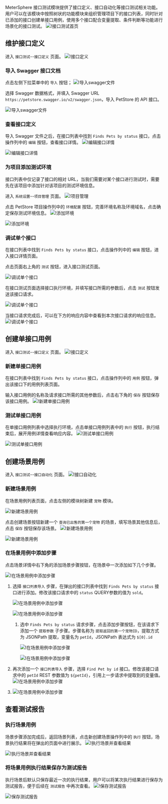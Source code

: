 MeterSphere 接口测试模块提供了接口定义、接口自动化等接口测试相关功能。
用户可以在该模块中按照树状的功能模块来组织管理项目下的接口列表，同时针对已添加的接口创建单接口用例，使用多个接口配合变量提取、条件判断等功能进行场景化的接口测试。
![!接口测试首页](../../img/api/接口测试首页.png)

## 维护接口定义

进入 `接口测试`--`接口定义` 页面。
![!接口定义](../../img/api/接口定义.png)

### 导入 Swagger 接口文档

点击左侧下拉菜单中的 `导入` 按钮；
![!导入swagger文件](../../img/api/导入swagger文件1.png)

选择 Swagger 数据格式，并填入 Swagger URL `https://petstore.swagger.io/v2/swagger.json`，导入 PetStore 的 API 接口。

![!导入swagger文件](../../img/api/导入swagger文件2.png)

### 查看接口定义

导入 Swagger 文件之后，在接口列表中找到 `Finds Pets by status` 接口，点击操作列中的 `编辑` 按钮，查看接口详情。
![!编辑接口详情](../../img/api/编辑接口详情1.png)

![!编辑接口详情](../../img/api/编辑接口详情2.png)


### 为项目添加测试环境

接口列表中仅记录了接口的相对 URL，当我们需要对某个接口进行测试时，需要先在该项目中添加针对该项目的测试环境信息。

进入 `系统设置`--`项目管理` 页面。
![!项目管理](../../img/system_management/项目管理.png)

点击 PetStore 项目操作列中的 `环境配置` 按钮，完善环境名称及环境域名，点击确定保存测试环境信息。
![!添加环境](../../img/system_management/添加环境1.png)

![!添加环境](../../img/system_management/添加环境2.png)

### 调试单个接口

在接口列表中找到 `Finds Pets by status` 接口，点击操作列中的 `编辑` 按钮，进入接口详情页面。

点击页面右上角的 `测试` 按钮，进入接口测试页面。

![!调试单个接口](../../img/api/调试单个接口1.png)

在接口测试页面选择接口执行环境，并填写接口所需的参数后，点击 `测试` 按钮发送该接口请求。

![!调试单个接口](../../img/api/调试单个接口2.png)

当接口请求完成后，可以在下方的响应内容中查看到本次接口请求的响应信息。
![!调试单个接口](../../img/api/调试单个接口3.png)

## 创建单接口用例

进入 `接口测试`--`接口定义` 页面。
![!接口定义](../../img/api/接口定义.png)

### 新建单接口用例

在接口列表中找到 `Finds Pets by status` 接口，点击操作列中的 `用例` 按钮，弹出该接口下的用例列表页面。

输入接口用例的名称及请求接口所需的其他参数后，点击右下角的 `保存` 按钮保存该接口用例。
![!新建单接口用例](../../img/api/新建单接口用例.png)

### 测试单接口用例

在单接口用例列表中选择执行环境，点击单接口用例列表中的 `执行` 按钮，执行结束后，展开用例详情查看响应内容。
![!测试单接口用例](../../img/api/测试单接口用例1.png)

![!测试单接口用例](../../img/api/测试单接口用例2.png)

## 创建场景用例

进入 `接口测试`--`接口自动化` 页面。
![!接口自动化](../../img/api/接口自动化.png)

### 新建场景用例

在场景用例列表页面，点击左侧的模块树新建 `宠物` 模块。

![!新建场景用例](../../img/api/新建场景用例1.png)

点击创建场景按钮新建一个 `查询已出售的第一个宠物` 的场景，填写场景其他信息后，点击 `保存` 按钮保存该场景。
![!新建场景用例](../../img/api/新建场景用例2.png)

![!新建场景用例](../../img/api/新建场景用例3.png)

### 在场景用例中添加步骤

点击场景详情中右下角的添加场景步骤按钮，在场景中一次添加如下几个步骤。

![!在场景用例中添加步骤](../../img/api/在场景用例中添加步骤1.png)

1. 选择 `接口列表导入` 步骤，在弹出的接口列表中找到 `Finds Pets by status` 接口进行添加。修改该接口请求中的 `status` QUERY参数的值为 `sold`。
    
    ![!在场景用例中添加步骤](../../img/api/在场景用例中添加步骤2.png)
    
    ![!在场景用例中添加步骤](../../img/api/在场景用例中添加步骤3.png)
    
    1. 选中 `Finds Pets by status` 请求步骤，点击添加步骤按钮，在该请求下添加一个 `提取参数` 子步骤。步骤名称为 `提取返回的第一个宠物ID`，提取方式为 JSONPath 提取，变量名为 `petId`，JSONPath 表达式为 `$[0].id`
    
       ![!在场景用例中添加步骤](../../img/api/在场景用例中添加步骤4.png)
    
       ![!在场景用例中添加步骤](../../img/api/在场景用例中添加步骤5.png)
    
2. 再次添加一个 `接口列表导入` 步骤，选择 `Find Pet by id` 接口。修改该接口请求中的 `petId` REST 参数值为 `${petId}`，引用上一步请求中提取到的变量值。
  ![!在场景用例中添加步骤](../../img/api/在场景用例中添加步骤6.png)

3. ![!在场景用例中添加步骤](../../img/api/在场景用例中添加步骤7.png)

## 查看测试报告

### 执行场景用例

场景步骤添加完成后，返回场景列表，点击新创建场景操作列中的 `执行` 按钮，场景执行结果将在弹出的页面中进行展示。
![!执行场景并查看结果](../../img/api/执行场景并查看结果1.png)

![!执行场景并查看结果](../../img/api/执行场景并查看结果2.png)

### 将场景用例执行结果保存为测试报告

执行场景后默认只保存最近一次的执行结果，用户可以将某次执行结果进行保存为测试报告，便于后续在 `测试报告` 中再次查看。
![!保存测试报告](../../img/api/保存测试报告1.png)

![!保存测试报告](../../img/api/保存测试报告2.png)

